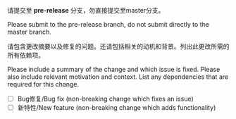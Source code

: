 请提交至 **pre-release** 分支，勿直接提交至master分支。

Please submit to the pre-release branch, do not submit directly to the master branch.

请包含更改摘要以及修复的问题。还请包括相关的动机和背景。列出此更改所需的所有依赖项。

Please include a summary of the change and which issue is fixed. Please also include relevant motivation and context. List any dependencies that are required for this change.

- [ ] Bug修复/Bug fix (non-breaking change which fixes an issue)
- [ ] 新特性/New feature (non-breaking change which adds functionality)
